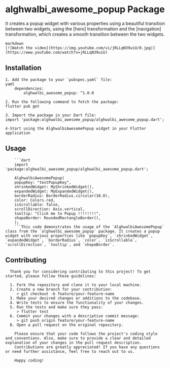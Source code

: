    # alghwalbi_awesome_popup Package

   It creates a popup widget with various properties using a beautiful transition between two widgets, using the [hero] transformation and the [navigation] transformation, which creates a smooth transition between the two widgets.

    markdown
    [![Watch the video](https://img.youtube.com/vi/jRLLqN39uiU/0.jpg)](https://www.youtube.com/watch?v=jRLLqN39uiU)

   ## Installation
    1. Add the package to your `pubspec.yaml` file:
    yaml
        dependencies:
            alghwalbi_awesome_popup: ^1.0.0

    2. Run the following command to fetch the package:
    flutter pub get

    3. Import the package in your Dart file:
    import 'package:alghwalbi_awesome_popup/alghwalbi_awesome_popup.dart';

    4-Start using the AlghwalbiAwesomePopup widget in your Flutter application

   ## Usage

        ```dart
        import 'package:alghwalbi_awesome_popup/alghwalbi_awesome_popup.dart';

        AlghwalbiAwesomePopup(
        popupKey: "testPopupKey",
        shrinkedWidget: MyShrinkedWidget(),
        expandedWidget: MyExpandedWidget(),
        borderRadius: BorderRadius.circular(10.0),
        color: Colors.red,
        isScrollable: false,
        scrollDirection: Axis.vertical,
        tooltip: "Click me to Popup !!!!!!!!",
        shapeBorder: RoundedRectangleBorder(),
        );
        ```This code demonstrates the usage of the `AlghwalbiAwesomePopup` class from the `alghwalbi_awesome_popup` package. It creates a popup widget with various properties like `popupKey`, `shrinkedWidget`, `expandedWidget`, `borderRadius`, `color`, `isScrollable`, `scrollDirection`, `tooltip`, and `shapeBorder`.

   ## Contributing
      Thank you for considering contributing to this project! To get started, please follow these guidelines:
      
      1. Fork the repository and clone it to your local machine.
      2. Create a new branch for your contribution:
         > git checkout -b feature/your-feature-name
      3. Make your desired changes or additions to the codebase.
      4. Write tests to ensure the functionality of your changes.
      5. Run the tests and make sure they pass:
         > flutter test
      6. Commit your changes with a descriptive commit message:
         > git push origin feature/your-feature-name
      8. Open a pull request on the original repository.

        Please ensure that your code follows the project's coding style and conventions. Also, make sure to provide a clear and detailed explanation of your changes in the pull request description.
        Contributions are greatly appreciated! If you have any questions or need further assistance, feel free to reach out to us.

        Happy coding!